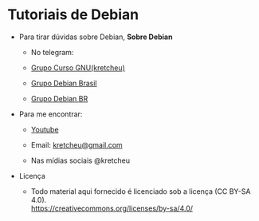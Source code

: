 # Tutoriais de Debian

- Para tirar dúvidas sobre Debian, **Sobre Debian**

   - No telegram:

   - [Grupo Curso GNU(kretcheu)](https://t.me/cursognu)

   - [Grupo Debian Brasil](https://t.me/debianbrasil)

   - [Grupo Debian BR](https://t.me/debianbr)


- Para me encontrar:

   - [Youtube](https://youtube.com/kretcheu2001)

   - Email: [kretcheu@gmail.com](mailto:kretcheu@gmail.com)

   - Nas mídias sociais @kretcheu

- Licença

   - Todo material aqui fornecido é licenciado sob a licença (CC BY-SA 4.0).\
<https://creativecommons.org/licenses/by-sa/4.0/>
